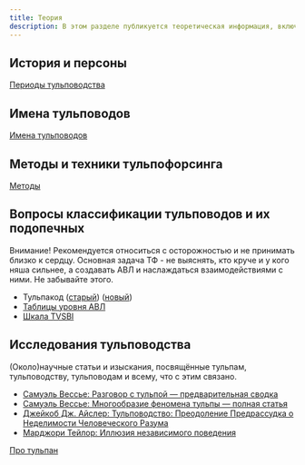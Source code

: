 ```yaml
---
title: Теория
description: В этом разделе публикуется теоретическая информация, включая описания техник, анализы разных гайдов и полезные заметки, которые позволят пытливому хосту обойти стереотипные ошибки. Здесь же мы рассматриваем культуру и историю тульповодства.
---
```


## История и персоны 
[Периоды тульповодства](/theory/history_periods)

## Имена тульповодов 
[Имена тульповодов](/theory/fagname)

## Методы и техники тульпофорсинга 
[Методы](/theory/methods)

## Вопросы классификации тульповодов и их подопечных
Внимание! Рекомендуется относиться с осторожностью и не принимать близко к сердцу. Основная задача ТФ - не выяснять, кто круче и у кого няша сильнее, а создавать АВЛ и наслаждаться взаимодействиями с ними. Не забывайте этого.
* Тульпакод ([старый](/theory/tuc022)) ([новый](/theory/tuc035))
* [Таблицы уровня АВЛ](/theory/siendel-table)
* [Шкала TVSBI](/theory/tvsbi)

## Исследования тульповодства
(Около)научные статьи и изыскания, посвящённые тульпам, тульповодству, тульповодам и всему, что с этим связано.
* [Самуэль Вессье: Разговор с тульпой — предварительная сводка](/studies/vessiere_summary)
* [Самуэль Вессье: Многообразие феномена тульпы — полная статья](/studies/vessiere_full)
* [Джейкоб Дж. Айслер: Тульповодство: Преодоление Предрассудка о Неделимости Человеческого Разума](/studies/tulpamancy_tashm)
* [Марджори Тейлор: Иллюзия независимого поведения](/studies/iia)

[Про тульпан](/theory/tultul)
